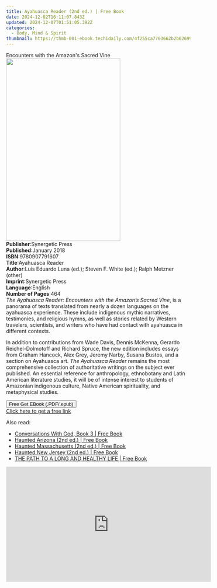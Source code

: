 ```yaml
---
title: Ayahuasca Reader (2nd ed.) | Free Book
date: 2024-12-02T16:11:07.843Z
updated: 2024-12-07T01:51:05.392Z
categories:
  - Body, Mind & Spirit
thumbnail: https://thmb-001-ebook.techidaily.com/4f255ca7703662b2b626990c8c0b0a4d74855063eb55cc80a275b15e788a8c78.jpg
---
```

<main id="book-container">
  <div class="flex flex-col">
    <div class="book-brief flex-1 py-6 px-4 sm:p-6 md:py-10 md:px-8">
      <!-- brief-->
      <div class="book-brief-main">
        Encounters with the Amazon's Sacred Vine
      </div>
    </div>
    <div
      class="book-meta-info flex-1 grid gap-4 col-start-1 col-end-3 row-start-1 sm:mb-6 sm:grid-cols-4 lg:gap-6 lg:col-start-2 lg:row-end-6 lg:row-span-6 lg:mb-0"
    >
      <div
        class="book-meta-info-left place-content-center mt-4 p-4 text-sm leading-6 col-start-2 col-span-2 dark:text-slate-400"
      >
        <img
          class="w-full h-500 object-cover rounded-lg sm:h-255 sm:col-span-2 lg:col-span-full"
          src="https://img-001-ebook.techidaily.com/d0b9f6fb483996b3f15ccf2edfb6bc2c6b46abbb3c49a5fa76af13dde423c8d7.jpg"
          alt=""
          width="312"
          height="500"
        />
      </div>
      <div
        class="book-meta-info-right mt-2 col-start-1 row-start-2 col-span-3 self-center"
      >
        <!-- meta data  -->
        <div class="flex flex-col px-4 md:px-8">
          <div class="flex-1">
            <strong>Publisher</strong>:<span class="px-2"
              >Synergetic Press</span
            >
          </div>
          <div class="flex-1">
            <strong>Published</strong>:<span class="px-2">January 2018</span>
          </div>
          <div class="flex-1">
            <strong>ISBN</strong>:<span class="px-2">9780907791607</span>
          </div>
          <div class="flex-1">
            <strong>Title</strong>:<span class="px-2">Ayahuasca Reader</span>
          </div>
          <div class="flex-1">
            <strong>Author</strong>:<span class="px-2"
              >Luis Eduardo Luna (ed.); Steven F. White (ed.); Ralph Metzner
              (other)</span
            >
          </div>
          <div class="flex-1">
            <strong>Imprint</strong>:<span class="px-2">Synergetic Press</span>
          </div>
          <div class="flex-1">
            <strong>Language</strong>:<span class="px-2">English</span>
          </div>
          <div class="flex-1">
            <strong>Number of Pages</strong>:<span class="px-2">464</span>
          </div>
        </div>
      </div>
    </div>
    <div class="book-description flex-1 py-6 px-4 sm:p-6 md:py-10 md:px-8">
      <div class="book-description-main">
        <div accordion-content="" id="description">
          <i>The Ayahuasca Reader: Encounters with the Amazon’s Sacred Vine</i>,
          is a panorama of texts translated from nearly a dozen languages on the
          ayahuasca experience. These include indigenous mythic narratives,
          testimonies, and religious hymns, as well as stories related by
          Western travelers, scientists, and writers who have had contact with
          ayahuasca in different contexts.
          <p>
            In addition to contributions from Wade Davis, Dennis McKenna,
            Gerardo Reichel-Dolmotoff and Richard Spruce, the new edition
            includes essays from Graham Hancock, Alex Grey, Jeremy Narby, Susana
            Bustos, and a section on Ayahuasca art.
            <i> The Ayahuasca Reader</i> remains the most comprehensive
            collection of authoritative writings on the subject ever published.
            An essential reference for anthropology, ethnobotany and Latin
            American literature studies, it will be of intense interest to
            students of Amazonian indigenous culture, Native American
            spirituality, and metaphysical studies.
          </p>
        </div>
      </div>
    </div>
    <div class="book-excerpts flex-1 py-6 px-4 sm:p-6 md:py-10 md:px-8"></div>
    <div
      class="book-about-author flex-1 py-6 px-4 sm:p-6 md:py-10 md:px-8"
    ></div>
    <div class="book-free-get flex-1 py-6 px-4 sm:p-6 md:py-10 md:px-8">
      <button
        id="btn-free-get"
        class="bg-blue-500 hover:bg-blue-700 text-white font-bold py-2 px-4 rounded"
      >
        Free Get EBook (.PDF/.epub)
      </button>
      <div id="countdown-display" class="px-2 text-lg mt-2"></div>
      <a
        id="free-link"
        class="hidden bg-blue-500 hover:bg-blue-700 text-white font-bold py-2 px-4 rounded"
        href="https://www.ebooks.com/en-us/book/96489219/ayahuasca-reader/luis-eduardo-luna/"
        target="_blank"
        >Click here to get a free link</a
      >
    </div>
    <script>
      let countdownTime = 0;
      let countdownInterval = null;
      document
        .getElementById('btn-free-get')
        .addEventListener('click', startCountdown);
      function startCountdown() {
        countdownTime = new Date().getTime() + 60000 * 3;
        countdownInterval = setInterval(updateCountdown, 1000);
        document.getElementById('btn-free-get').disabled = true;
        document
          .getElementById('btn-free-get')
          .classList.add('bg-gray-500', 'cursor-not-allowed');
      }
      function updateCountdown() {
        let currentTime = new Date().getTime();
        let timeLeft = countdownTime - currentTime;
        let secondsLeft = Math.floor(timeLeft / 1000);
        document.getElementById('countdown-display').innerHTML =
          `Remaining time: ${secondsLeft} seconds.`;
        if (secondsLeft <= 0) {
          clearInterval(countdownInterval);
          document.getElementById('btn-free-get').classList.add('hidden');
          document.getElementById('free-link').classList.remove('hidden');
          document.getElementById('countdown-display').innerHTML = '';
        }
      }
    </script>
  </div>
</main>

<ins class="adsbygoogle"
      style="display:block"
      data-ad-client="ca-pub-7571918770474297"
      data-ad-slot="8358498916"
      data-ad-format="auto"
      data-full-width-responsive="true"></ins>
    

<span class="atpl-alsoreadstyle">Also read:</span>
<div><ul>
<li><a href="https://novels-ebooks.techidaily.com/209974031-9781612834634-conversations-with-god-book-3/"><u>Conversations With God, Book 3 | Free Book</u></a></li>
<li><a href="https://novels-ebooks.techidaily.com/209974920-9781493045792-haunted-arizona-2nd-ed/"><u>Haunted Arizona (2nd ed.) | Free Book</u></a></li>
<li><a href="https://novels-ebooks.techidaily.com/209974919-9781493046294-haunted-massachusetts-2nd-ed/"><u>Haunted Massachusetts (2nd ed.) | Free Book</u></a></li>
<li><a href="https://novels-ebooks.techidaily.com/209974215-9781493045730-haunted-new-jersey-2nd-ed/"><u>Haunted New Jersey (2nd ed.) | Free Book</u></a></li>
<li><a href="https://novels-ebooks.techidaily.com/209974603-9781734677300-the-path-to-a-long-and-healthy-life/"><u>THE PATH TO A LONG AND HEALTHY LIFE | Free Book</u></a></li>
</ul></div>

<!-- affiliate ads begin -->
<iframe width="560" height="315" src="https://www.youtube.com/embed/KdpTAZ9zonQ?si=5Nd5SPW1axA7GPuB" title="YouTube video player" frameborder="0" allow="accelerometer; autoplay; clipboard-write; encrypted-media; gyroscope; picture-in-picture; web-share" referrerpolicy="strict-origin-when-cross-origin" allowfullscreen></iframe>
<!-- affiliate ads end -->

